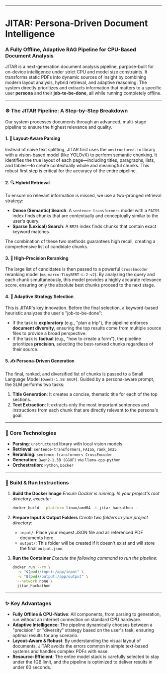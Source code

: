 -----

# JITAR: Persona-Driven Document Intelligence

### A Fully Offline, Adaptive RAG Pipeline for CPU-Based Document Analysis

JITAR is a next-generation document analysis pipeline, purpose-built for on-device intelligence under strict CPU and model size constraints. It transforms static PDFs into dynamic sources of insight by combining modern layout analysis, hybrid retrieval, and adaptive reasoning. The system directly prioritizes and extracts information that matters to a specific user **persona** and their **job-to-be-done**, all while running completely offline.

-----

### ⚙️ The JITAR Pipeline: A Step-by-Step Breakdown

Our system processes documents through an advanced, multi-stage pipeline to ensure the highest relevance and quality.

#### 1\. 📄 Layout-Aware Parsing

Instead of naive text splitting, JITAR first uses the `unstructured.io` library with a vision-based model (like YOLOvX) to perform semantic chunking. It identifies the true layout of each page—including titles, paragraphs, lists, and tables—to create contextually whole and meaningful chunks. This robust first step is critical for the accuracy of the entire pipeline.

#### 2\. 🔍 Hybrid Retrieval

To ensure no relevant information is missed, we use a two-pronged retrieval strategy:

  * **Dense (Semantic) Search**: A `sentence-transformers` model with a `FAISS` index finds chunks that are contextually and conceptually similar to the user's query.
  * **Sparse (Lexical) Search**: A `BM25` index finds chunks that contain exact keyword matches.

The combination of these two methods guarantees high recall, creating a comprehensive list of candidate chunks.

#### 3\. 🎯 High-Precision Reranking

The large list of candidates is then passed to a powerful `CrossEncoder` reranking model (`ms-marco-TinyBERT-L-2-v2`). By analyzing the query and each chunk simultaneously, this model provides a highly accurate relevance score, ensuring only the absolute best chunks proceed to the next stage.

#### 4\. 🧠 Adaptive Strategy Selection

This is JITAR's key innovation. Before the final selection, a keyword-based heuristic analyzes the user's "job-to-be-done":

  * If the task is **exploratory** (e.g., "plan a trip"), the pipeline enforces **document diversity**, ensuring the top results come from multiple source files to provide a broad perspective.
  * If the task is **factual** (e.g., "how to create a form"), the pipeline prioritizes **precision**, selecting the best-ranked chunks regardless of their source.

#### 5\. ✍️ Persona-Driven Generation

The final, ranked, and diversified list of chunks is passed to a Small Language Model (`Qwen2-1.5B GGUF`). Guided by a persona-aware prompt, the SLM performs two tasks:

1.  **Title Generation**: It creates a concise, thematic title for each of the top sections.
2.  **Text Extraction**: It extracts only the most important sentences and instructions from each chunk that are directly relevant to the persona's goal.

-----

### 🚀 Core Technologies

  * **Parsing**: `unstructured` library with local vision models
  * **Retrieval**: `sentence-transformers`, `FAISS`, `rank_bm25`
  * **Reranking**: `sentence-transformers CrossEncoder`
  * **Generation**: `Qwen2-1.5B (GGUF)` via `llama-cpp-python`
  * **Orchestration**: `Python`, `Docker`

-----

### 🐳 Build & Run Instructions

1.  **Build the Docker Image**
    *Ensure Docker is running. In your project's root directory, execute:*

    ```bash
    docker build --platform linux/amd64 -t jitar_hackathon .
    ```

2.  **Prepare Input & Output Folders**
    *Create two folders in your project directory:*

      * `input/`: Place your request JSON file and all referenced PDF documents here.
      * `output/`: This folder will be created if it doesn't exist and will store the final `output.json`.

3.  **Run the Container**
    *Execute the following command to run the pipeline:*

    ```bash
    docker run --rm \
      -v "$(pwd)/input:/app/input" \
      -v "$(pwd)/output:/app/output" \
      --network none \
      jitar_hackathon
    ```

-----

### ✨ Key Advantages

  * **Fully Offline & CPU-Native**: All components, from parsing to generation, run without an internet connection on standard CPU hardware.
  * **Adaptive Intelligence**: The pipeline dynamically chooses between a "precision" or "diversity" strategy based on the user's task, ensuring optimal results for any scenario.
  * **Layout-Aware & Robust**: By understanding the visual layout of documents, JITAR avoids the errors common in simple text-based systems and handles complex PDFs with ease.
  * **Resource-Efficient**: The entire model stack is carefully selected to stay under the 1GB limit, and the pipeline is optimized to deliver results in under 60 seconds.
